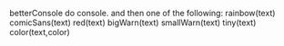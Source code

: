 betterConsole
do console. and then one of the following:
rainbow(text)
comicSans(text)
red(text)
bigWarn(text)
smallWarn(text)
tiny(text)
color(text,color)